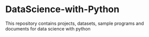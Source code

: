 # DataScience-with-Python

This repository contains projects, datasets, sample programs and documents for data science with python
